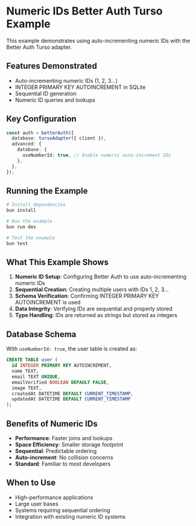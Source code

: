 # Numeric IDs Better Auth Turso Example

This example demonstrates using auto-incrementing numeric IDs with the Better Auth Turso adapter.

## Features Demonstrated

- Auto-incrementing numeric IDs (1, 2, 3...)
- INTEGER PRIMARY KEY AUTOINCREMENT in SQLite
- Sequential ID generation
- Numeric ID queries and lookups

## Key Configuration

```typescript
const auth = betterAuth({
  database: tursoAdapter({ client }),
  advanced: {
    database: {
      useNumberId: true, // Enable numeric auto-increment IDs
    },
  },
});
```

## Running the Example

```bash
# Install dependencies
bun install

# Run the example
bun run dev

# Test the example
bun test
```

## What This Example Shows

1. **Numeric ID Setup**: Configuring Better Auth to use auto-incrementing numeric IDs
2. **Sequential Creation**: Creating multiple users with IDs 1, 2, 3...
3. **Schema Verification**: Confirming INTEGER PRIMARY KEY AUTOINCREMENT is used
4. **Data Integrity**: Verifying IDs are sequential and properly stored
5. **Type Handling**: IDs are returned as strings but stored as integers

## Database Schema

With `useNumberId: true`, the user table is created as:

```sql
CREATE TABLE user (
  id INTEGER PRIMARY KEY AUTOINCREMENT,
  name TEXT,
  email TEXT UNIQUE,
  emailVerified BOOLEAN DEFAULT FALSE,
  image TEXT,
  createdAt DATETIME DEFAULT CURRENT_TIMESTAMP,
  updatedAt DATETIME DEFAULT CURRENT_TIMESTAMP
);
```

## Benefits of Numeric IDs

- **Performance**: Faster joins and lookups
- **Space Efficiency**: Smaller storage footprint
- **Sequential**: Predictable ordering
- **Auto-increment**: No collision concerns
- **Standard**: Familiar to most developers

## When to Use

- High-performance applications
- Large user bases
- Systems requiring sequential ordering
- Integration with existing numeric ID systems